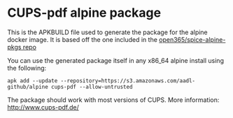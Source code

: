 # CUPS-pdf alpine package

This is the APKBUILD file used to generate the package for the alpine docker image. It is based off the one included in the [open365/spice-alpine-pkgs repo](https://github.com/Open365/spice-alpine-pkgs/)

You can use the generated package itself in any x86_64 alpine install using the following:

`apk add --update --repository=https://s3.amazonaws.com/aadl-github/alpine cups-pdf --allow-untrusted`

The package should work with most versions of CUPS. More information: http://www.cups-pdf.de/